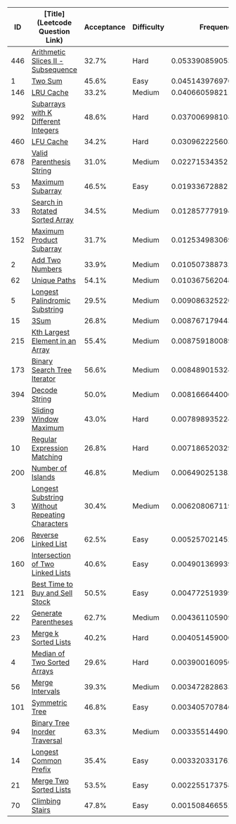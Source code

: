 |ID|[Title](Leetcode Question Link)|Acceptance|Difficulty|Frequency|
|----|-----|----|---|---|
|446|[Arithmetic Slices II - Subsequence]( https://leetcode.com/problems/arithmetic-slices-ii-subsequence)|32.7%|Hard|0.053390859053336806|
|1|[Two Sum]( https://leetcode.com/problems/two-sum)|45.6%|Easy|0.04514397697084252|
|146|[LRU Cache]( https://leetcode.com/problems/lru-cache)|33.2%|Medium|0.040660598211268925|
|992|[Subarrays with K Different Integers]( https://leetcode.com/problems/subarrays-with-k-different-integers)|48.6%|Hard|0.03700699810869683|
|460|[LFU Cache]( https://leetcode.com/problems/lfu-cache)|34.2%|Hard|0.030962225603966897|
|678|[Valid Parenthesis String]( https://leetcode.com/problems/valid-parenthesis-string)|31.0%|Medium|0.02271534352147261|
|53|[Maximum Subarray]( https://leetcode.com/problems/maximum-subarray)|46.5%|Easy|0.019336728821707075|
|33|[Search in Rotated Sorted Array]( https://leetcode.com/problems/search-in-rotated-sorted-array)|34.5%|Medium|0.012857779194289386|
|152|[Maximum Product Subarray]( https://leetcode.com/problems/maximum-product-subarray)|31.7%|Medium|0.012534983069696118|
|2|[Add Two Numbers]( https://leetcode.com/problems/add-two-numbers)|33.9%|Medium|0.010507388732168088|
|62|[Unique Paths]( https://leetcode.com/problems/unique-paths)|54.1%|Medium|0.010367562048856941|
|5|[Longest Palindromic Substring]( https://leetcode.com/problems/longest-palindromic-substring)|29.5%|Medium|0.009086325220960808|
|15|[3Sum]( https://leetcode.com/problems/3sum)|26.8%|Medium|0.00876717944353383|
|215|[Kth Largest Element in an Array]( https://leetcode.com/problems/kth-largest-element-in-an-array)|55.4%|Medium|0.008759180089881562|
|173|[Binary Search Tree Iterator]( https://leetcode.com/problems/binary-search-tree-iterator)|56.6%|Medium|0.008489015324911316|
|394|[Decode String]( https://leetcode.com/problems/decode-string)|50.0%|Medium|0.008166644000272283|
|239|[Sliding Window Maximum]( https://leetcode.com/problems/sliding-window-maximum)|43.0%|Hard|0.007898935224534491|
|10|[Regular Expression Matching]( https://leetcode.com/problems/regular-expression-matching)|26.8%|Hard|0.0071865203293987245|
|200|[Number of Islands]( https://leetcode.com/problems/number-of-islands)|46.8%|Medium|0.006490251382779317|
|3|[Longest Substring Without Repeating Characters]( https://leetcode.com/problems/longest-substring-without-repeating-characters)|30.4%|Medium|0.006208067119374334|
|206|[Reverse Linked List]( https://leetcode.com/problems/reverse-linked-list)|62.5%|Easy|0.005257021452801617|
|160|[Intersection of Two Linked Lists]( https://leetcode.com/problems/intersection-of-two-linked-lists)|40.6%|Easy|0.004901369939720486|
|121|[Best Time to Buy and Sell Stock]( https://leetcode.com/problems/best-time-to-buy-and-sell-stock)|50.5%|Easy|0.0047725193990346675|
|22|[Generate Parentheses]( https://leetcode.com/problems/generate-parentheses)|62.7%|Medium|0.0043611059090124735|
|23|[Merge k Sorted Lists]( https://leetcode.com/problems/merge-k-sorted-lists)|40.2%|Hard|0.004051459000748015|
|4|[Median of Two Sorted Arrays]( https://leetcode.com/problems/median-of-two-sorted-arrays)|29.6%|Hard|0.003900160950094767|
|56|[Merge Intervals]( https://leetcode.com/problems/merge-intervals)|39.3%|Medium|0.0034728286335985107|
|101|[Symmetric Tree]( https://leetcode.com/problems/symmetric-tree)|46.8%|Easy|0.0034057078469827435|
|94|[Binary Tree Inorder Traversal]( https://leetcode.com/problems/binary-tree-inorder-traversal)|63.3%|Medium|0.0033551449021403577|
|14|[Longest Common Prefix]( https://leetcode.com/problems/longest-common-prefix)|35.4%|Easy|0.003320331762984143|
|21|[Merge Two Sorted Lists]( https://leetcode.com/problems/merge-two-sorted-lists)|53.5%|Easy|0.0022551737583973706|
|70|[Climbing Stairs]( https://leetcode.com/problems/climbing-stairs)|47.8%|Easy|0.0015084665529624085|
